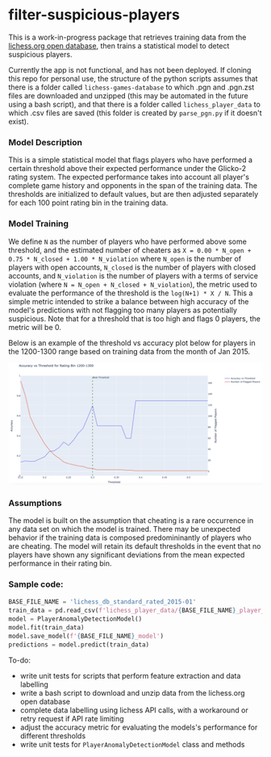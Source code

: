 # filter-suspicious-players

This is a work-in-progress package that retrieves training data from the [lichess.org open database](https://database.lichess.org/), then trains a statistical model to detect suspicious players.

Currently the app is not functional, and has not been deployed. If cloning this repo for personal use, the structure of the python scripts assumes that there is a folder called `lichess-games-database` to which .pgn and .pgn.zst files are downloaded and unzipped (this may be automated in the future using a bash script), and that there is a folder called `lichess_player_data` to which .csv files are saved (this folder is created by `parse_pgn.py` if it doesn't exist).

### Model Description
This is a simple statistical model that flags players who have performed a certain threshold above their expected performance under the Glicko-2 rating system. The expected performance takes into account all player's complete game history and opponents in the span of the training data. The thresholds are initialized to default values, but are then adjusted separately for each 100 point rating bin in the training data.

### Model Training
We define `N` as the number of players who have performed above some threshold, and the estimated number of cheaters as `X = 0.00 * N_open + 0.75 * N_closed + 1.00 * N_violation` where `N_open` is the number of players with open accounts, `N_closed` is the number of players with closed accounts, and `N_violation` is the number of players with a terms of service violation (where `N = N_open + N_closed + N_violation`), the metric used to evaluate the performance of the threshold is the `log(N+1) * X / N`. This a simple metric intended to strike a balance between high accuracy of the model's predictions with not flagging too many players as potentially suspicious. Note that for a threshold that is too high and flags 0 players, the metric will be 0.

Below is an example of the threshold vs accuracy plot below for players in the 1200-1300 range based on training data from the month of Jan 2015.

![sample threshold vs accuracy plot](images/sample_model_threshold.png)

### Assumptions
The model is built on the assumption that cheating is a rare occurrence in any data set on which the model is trained. There may be unexpected behavior if the training data is composed predomininantly of players who are cheating. The model will retain its default thresholds in the event that no players have shown any significant deviations from the mean expected performance in their rating bin. 

### Sample code:
```python
BASE_FILE_NAME = 'lichess_db_standard_rated_2015-01'
train_data = pd.read_csv(f'lichess_player_data/{BASE_FILE_NAME}_player_features.csv')
model = PlayerAnomalyDetectionModel()
model.fit(train_data)
model.save_model(f'{BASE_FILE_NAME}_model')
predictions = model.predict(train_data)
```

To-do:
- write unit tests for scripts that perform feature extraction and data labelling
- write a bash script to download and unzip data from the lichess.org open database
- complete data labelling using lichess API calls, with a workaround or retry request if API rate limiting 
- adjust the accuracy metric for evaluating the models's performance for different thresholds
- write unit tests for `PlayerAnomalyDetectionModel` class and methods